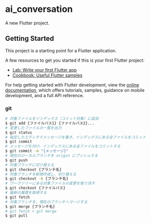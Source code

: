 # ai_conversation

A new Flutter project.

## Getting Started

This project is a starting point for a Flutter application.

A few resources to get you started if this is your first Flutter project:

- [Lab: Write your first Flutter app](https://docs.flutter.dev/get-started/codelab)
- [Cookbook: Useful Flutter samples](https://docs.flutter.dev/cookbook)

For help getting started with Flutter development, view the
[online documentation](https://docs.flutter.dev/), which offers tutorials,
samples, guidance on mobile development, and a full API reference.

### git
```sh
# 対象ファイルをインデックス（コミット対象）に追加
$ git add {ファイルパス1} {ファイルパス2}...
# 変更したファイルの一覧を出力
$ git status
# 指定したエディタでメッセージを書き、インデックスにある全ファイルをコミット
$ git commit
# メッセージを付け、インデックスにある全ファイルをコミットする
$ git commit -m "{メッセージ}"
# 現在のローカルブランチを origin にプッシュする
$ git push
# 対象ブランチに切り替える
$ git checkout {ブランチ名}
# 対象ブランチを新規作成し、切り替える
$ git checkout -b {ブランチ名}
# ワークツリーにある対象ファイルの変更を取り消す
$ git checkout {ファイルパス}
# 最新の履歴を取得する
$ git fetch
# 対象ブランチを、現在のブランチへマージする
$ git merge {ブランチ名}
# git fetch + git merge
$ git pull
```